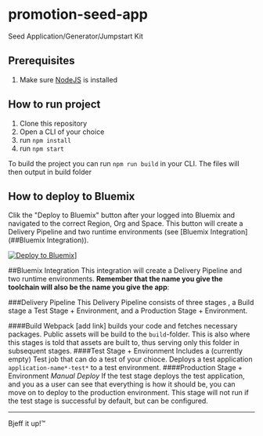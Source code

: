 # promotion-seed-app
Seed Application/Generator/Jumpstart Kit

## Prerequisites
1. Make sure [NodeJS](https://nodejs.org/en/download/) is installed

## How to run project
1. Clone this repository
3. Open a CLI of your choice
4. run `npm install`
5. run `npm start`

To build the project you can run `npm run build` in your CLI. The files will then output in build folder

## How to deploy to Bluemix
Clik the "Deploy to Bluemix" button after your logged into Bluemix and navigated to the correct Region, Org and Space. This button will create a Delivery Pipeline and two runtime environments (see [Bluemix Integration](##Bluemix Integration)).

[![Deploy to Bluemix](https://bluemix.net/deploy/button.png)](https://bluemix.net/devops/setup/deploy/?repository=https://github.com/larshnordli/promotion-seed-app)]


##Bluemix Integration
This integration will create a Delivery Pipeline and two runtime environments. **Remember that the name you give the toolchain will also be the name you give the app**:

###Delivery Pipeline
This Delivery Pipeline consists of three stages , a Build stage a Test Stage + Environment, and a Production Stage + Environment.

####Build
Webpack [add link] builds your code and fetches necessary packages. Public assets will be build to the `build`-folder. This is also where this stages is told that assets are built to, thus serving only this folder in subsequent stages.
####Test Stage + Environment
Includes a (currently empty) Test job that can do a test of your chioce. Deploys a test application `application-name*-test*` to a test environment.
####Production Stage + Environment
*Manual Deploy* If the test stage deploys the test application, and you as a user can see that everything is how it should be, you can move on to deploy to the production environment. This stage will not run if the test stage is successful by default, but can be configured.

----
Bjeff it up!™
